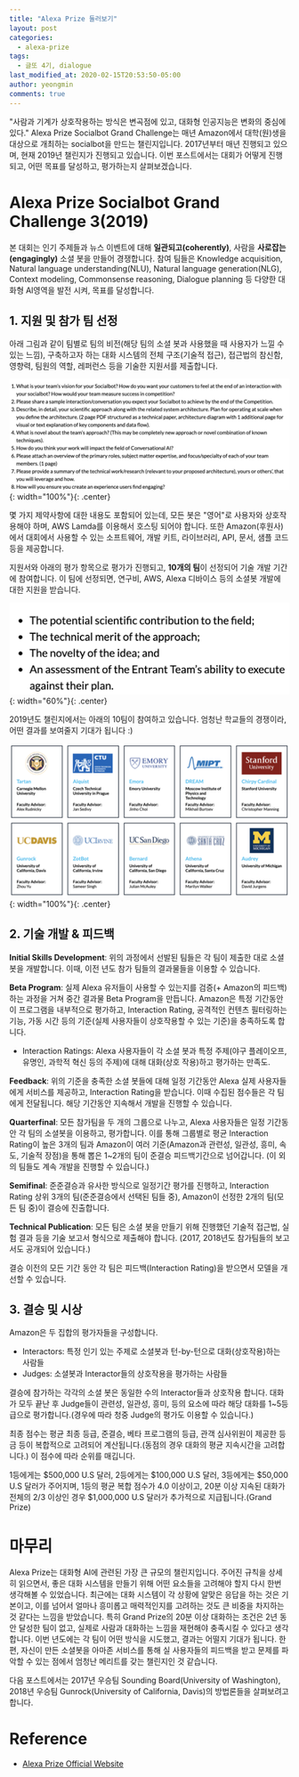 ```yaml
---
title: "Alexa Prize 둘러보기"
layout: post
categories:
  - alexa-prize
tags:
  - 글또 4기, dialogue
last_modified_at: 2020-02-15T20:53:50-05:00
author: yeongmin
comments: true
---
```


"사람과 기계가 상호작용하는 방식은 변곡점에 있고, 대화형 인공지능은 변화의 중심에 있다." Alexa Prize Socialbot Grand Challenge는 매년 Amazon에서 대학(원)생을 대상으로 개최하는 socialbot을 만드는 챌린지입니다. 2017년부터 매년 진행되고 있으며, 현재 2019년 챌린지가 진행되고 있습니다. 이번 포스트에서는 대회가 어떻게 진행되고, 어떤 목표를 달성하고, 평가하는지 살펴보겠습니다.

# Alexa Prize Socialbot Grand Challenge 3(2019)

본 대회는 인기 주제들과 뉴스 이벤트에 대해 **일관되고(coherently)**, 사람을 **사로잡는(engagingly)** 소셜 봇을 만들어 경쟁합니다. 참여 팀들은 Knowledge acquisition, Natural language understanding(NLU), Natural language generation(NLG), Context modeling, Commonsense reasoning, Dialogue planning 등 다양한 대화형 AI영역을 발전 시켜, 목표를 달성합니다.

## 1. 지원 및 참가 팀 선정

아래 그림과 같이 팀별로 팀의 비전(해당 팀의 소셜 봇과 사용했을 때 사용자가 느낄 수 있는 느낌), 구축하고자 하는 대화 시스템의 전체 구조(기술적 접근), 접근법의 참신함, 영향력, 팀원의 역할, 레퍼런스 등을 기술한 지원서를 제출합니다.

![apply](/images/alexa_prize/apply.png){: width="100%"}{: .center}

몇 가지 제약사항에 대한 내용도 포함되어 있는데, 모든 봇은 "영어"로 사용자와 상호작용해야 하며, AWS Lamda를 이용해서 호스팅 되어야 합니다. 또한 Amazon(후원사)에서 대회에서 사용할 수 있는 소프트웨어, 개발 키트, 라이브러리, API, 문서, 샘플 코드 등을 제공합니다.

지원서와 아래의 평가 항목으로 평가가 진행되고, **10개의 팀**이 선정되어 기술 개발 기간에 참여합니다. 이 팀에 선정되면, 연구비, AWS, Alexa 디바이스 등의 소셜봇 개발에 대한 지원을 받습니다.

![criteria](/images/alexa_prize/criteria.png){: width="60%"}{: .center}

2019년도 챌린지에서는 아래의 10팀이 참여하고 있습니다. 엄청난 학교들의 경쟁이라, 어떤 결과를 보여줄지 기대가 됩니다 :)

![teams](/images/alexa_prize/teams.png){: width="100%"}{: .center}

## 2. 기술 개발 & 피드백

**Initial Skills Development**: 위의 과정에서 선발된 팀들은 각 팀이 제출한 대로 소셜 봇을 개발합니다. 이때, 이전 년도 참가 팀들의 결과물들을 이용할 수 있습니다.

**Beta Program**: 실제 Alexa 유저들이 사용할 수 있는지를 검증(+ Amazon의 피드백)하는 과정을 거쳐 중간 결과물 Beta Program을 만듭니다. Amazon은 특정 기간동안 이 프로그램을 내부적으로 평가하고, Interaction Rating, 공격적인 컨텐츠 필터링하는 기능, 가동 시간 등의 기준(실제 사용자들이 상호작용할 수 있는 기준)을 충족하도록 합니다.

- Interaction Ratings: Alexa 사용자들이 각 소셜 봇과 특정 주제(야구 플레이오프, 유명인, 과학적 혁신 등의 주제)에 대해 대화(상호 작용)하고 평가하는 만족도.

**Feedback**: 위의 기준을 충족한 소셜 봇들에 대해 일정 기간동안 Alexa 실제 사용자들에게 서비스를 제공하고, Interaction Rating을 받습니다. 이때 수집된 점수들은 각 팀에게 전달됩니다. 해당 기간동안 지속해서 개발을 진행할 수 있습니다.

**Quarterfinal**: 모든 참가팀을 두 개의 그룹으로 나누고, Alexa 사용자들은 일정 기간동안 각 팀의 소셜봇을 이용하고, 평가합니다. 이를 통해 그룹별로 평균 Interaction Rating이 높은 3개의 팀과 Amazon이 여러 기준(Amazon과 관련성, 일관성, 흥미, 속도, 기술적 장점)을 통해 뽑은 1~2개의 팀이 준결승 피드백기간으로 넘어갑니다. (이 외의 팀들도 계속 개발을 진행할 수 있습니다.)

**Semifinal**: 준준결승과 유사한 방식으로 일정기간 평가를 진행하고, Interaction Rating 상위 3개의 팀(준준결승에서 선택된 팀들 중), Amazon이 선정한 2개의 팀(모든 팀 중)이 결승에 진출합니다.

**Technical Publication**: 모든 팀은 소셜 봇을 만들기 위해 진행했던 기술적 접근법, 실험 결과 등을 기술 보고서 형식으로 제출해야 합니다. (2017, 2018년도 참가팀들의 보고서도 공개되어 있습니다.)

결승 이전의 모든 기간 동안 각 팀은 피드백(Interaction Rating)을 받으면서 모델을 개선할 수 있습니다.

## 3. 결승 및 시상

Amazon은 두 집합의 평가자들을 구성합니다.

- Interactors: 특정 인기 있는 주제로 소셜봇과 턴-by-턴으로 대화(상호작용)하는 사람들
- Judges: 소셜봇과 Interactor들의 상호작용을 평가하는 사람들

결승에 참가하는 각각의 소셜 봇은 동일한 수의 Interactor들과 상호작용 합니다. 대화가 모두 끝난 후 Judge들이 관련성, 일관성, 흥미, 등의 요소에 따라 해당 대화를 1~5등급으로 평가합니다.(경우에 따라 청중 Judge의 평가도 이용할 수 있습니다.)

최종 점수는 평균 최종 등급, 준결승, 베타 프로그램의 등급, 관객 심사위원이 제공한 등금 등이 복합적으로 고려되어 계산됩니다.(동점의 경우 대화의 평균 지속시간을 고려합니다.) 이 점수에 따라 순위를 매깁니다.

1등에게는 $500,000 U.S 달러, 2등에게는 $100,000 U.S 달러, 3등에게는 $50,000 U.S 달러가 주어지며, 1등의 평균 복합 점수가 4.0 이상이고, 20분 이상 지속된 대화가 전체의 2/3 이상인 경우 $1,000,000 U.S 달러가 추가적으로 지급됩니다.(Grand Prize)

# 마무리

Alexa Prize는 대화형 AI에 관련된 가장 큰 규모의 챌린지입니다. 주어진 규칙을 상세히 읽으면서, 좋은 대화 시스템을 만들기 위해 어떤 요소들을 고려해야 할지 다시 한번 생각해볼 수 있었습니다. 최근에는 대화 시스템이 각 상황에 알맞은 응답을 하는 것은 기본이고, 이를 넘어서 얼마나 흥미롭고 매력적인지를 고려하는 것도 큰 비중을 차지하는 것 같다는 느낌을 받았습니다. 특히 Grand Prize의 20분 이상 대화하는 조건은 2년 동안 달성한 팀이 없고, 실제로 사람과 대화하는 느낌을 재현해야 충족시킬 수 있다고 생각합니다. 이번 년도에는 각 팀이 어떤 방식을 시도했고, 결과는 어떨지 기대가 됩니다. 한편, 자신이 만든 소셜봇을 아마존 서비스를 통해 실 사용자들의 피드백을 받고 문제를 파악할 수 있는 점에서 엄청난 메리트를 갖는 챌린지인 것 같습니다.

다음 포스트에서는 2017년 우승팀 Sounding Board(University of Washington), 2018년 우승팀 Gunrock(University of California, Davis)의 방법론들을 살펴보려고 합니다.

# Reference

- [Alexa Prize Official Website](https://developer.amazon.com/alexaprize)
